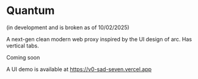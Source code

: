 # Quantum
(in development and is broken as of 10/02/2025)

A next-gen clean modern web proxy inspired by the UI design of arc. Has vertical tabs.

Coming soon

A UI demo is available at https://v0-sad-seven.vercel.app
